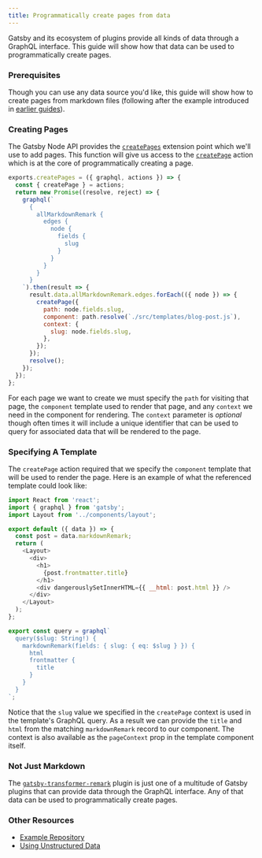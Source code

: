 ```yaml
---
title: Programmatically create pages from data
---
```


Gatsby and its ecosystem of plugins provide all kinds of data through a
GraphQL interface. This guide will show how that data can be used to
programmatically create pages.

### Prerequisites

Though you can use any data source you'd like, this guide will show how to
create pages from markdown files (following after the example introduced in
[earlier guides](https://www.gatsbyjs.org/docs/adding-markdown-pages/)).

### Creating Pages

The Gatsby Node API provides the
[`createPages`](https://www.gatsbyjs.org/docs/node-apis/#createPages)
extension point which we'll use to add pages. This function will give us
access to the
[`createPage`](https://www.gatsbyjs.org/docs/actions/#createPage) action
which is at the core of programmatically creating a page.

```javascript{17-25}:title=gatsby-node.js
exports.createPages = ({ graphql, actions }) => {
  const { createPage } = actions;
  return new Promise((resolve, reject) => {
    graphql(`
      {
        allMarkdownRemark {
          edges {
            node {
              fields {
                slug
              }
            }
          }
        }
      }
    `).then(result => {
      result.data.allMarkdownRemark.edges.forEach(({ node }) => {
        createPage({
          path: node.fields.slug,
          component: path.resolve(`./src/templates/blog-post.js`),
          context: {
            slug: node.fields.slug,
          },
        });
      });
      resolve();
    });
  });
};
```

For each page we want to create we must specify the `path` for visiting that
page, the `component` template used to render that page, and any `context`
we need in the component for rendering. The `context` parameter is
_optional_ though often times it will include a unique identifier that can
be used to query for associated data that will be rendered to the page.

### Specifying A Template

The `createPage` action required that we specify the `component` template
that will be used to render the page. Here is an example of what the
referenced template could look like:

```javascript:title=gatsby-node.js
import React from 'react';
import { graphql } from 'gatsby';
import Layout from '../components/layout';

export default ({ data }) => {
  const post = data.markdownRemark;
  return (
    <Layout>
      <div>
        <h1>
          {post.frontmatter.title}
        </h1>
        <div dangerouslySetInnerHTML={{ __html: post.html }} />
      </div>
    </Layout>
  );
};

export const query = graphql`
  query($slug: String!) {
    markdownRemark(fields: { slug: { eq: $slug } }) {
      html
      frontmatter {
        title
      }
    }
  }
`;
```

Notice that the `slug` value we specified in the `createPage` context is
used in the template's GraphQL query. As a result we can provide the `title`
and `html` from the matching `markdownRemark` record to our component. The
context is also available as the `pageContext` prop in the template
component itself.

### Not Just Markdown

The
[`gatsby-transformer-remark`](https://www.gatsbyjs.org/packages/gatsby-transformer-remark/)
plugin is just one of a multitude of Gatsby plugins that can provide data
through the GraphQL interface. Any of that data can be used to
programmatically create pages.

### Other Resources

- [Example Repository](https://github.com/jbranchaud/gatsby-programmatic-pages)
- [Using Unstructured Data](https://www.gatsbyjs.org/docs/using-unstructured-data/)
